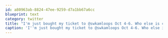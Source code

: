 ```yaml
---
id: a80963ab-8824-47ee-9259-d7a1bb67a6cc
blueprint: text
category: twitter
title: "I'm just bought my ticket to @swkamloops Oct 4-6. Who else is coming with me?! kamloops.startupweekend.org"
caption: 'I''m just bought my ticket to @swkamloops Oct 4-6. Who else is coming with me?! <a href="http://kamloops.startupweekend.org/" title="http://kamloops.startupweekend.org/" class="link link_untco">kamloops.startupweekend.org</a>'
---
```

